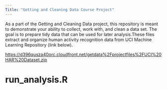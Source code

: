 ```yaml
---
Title: "Getting and Cleaning Data Course Project"
---
```

As a part of the Getting and Cleaning Data project, this repository is meant to demonstrate your ability to collect, work with, and clean a data set. The goal is to prepare tidy data that can be used for later analysis.These files extract and organize human activity recognition data from UCI Machine Learning Repository (link below).

https://d396qusza40orc.cloudfront.net/getdata%2Fprojectfiles%2FUCI%20HAR%20Dataset.zip

# run_analysis.R

